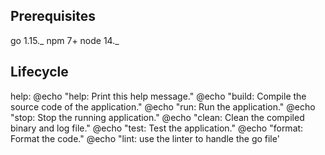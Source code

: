 ## Prerequisites

go 1.15._
npm 7+
node 14._

## Lifecycle

help:
	@echo "help: Print this help message."
	@echo "build: Compile the source code of the application."
	@echo "run: Run the application."
	@echo "stop: Stop the running application."
	@echo "clean: Clean the compiled binary and log file."
	@echo "test: Test the application."
	@echo "format: Format the code."
	@echo "lint: use the linter to handle the go file'